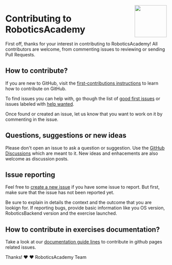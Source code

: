 <a href="https://mmg-ai.com/en/"><img src="https://jderobot.github.io/assets/images/logo.png" width="100 " align="right" /></a>

# Contributing to RoboticsAcademy

First off, thanks for your interest in contributing to RoboticsAcademy! All contributors are welcome, from commenting issues to reviewing or sending Pull Requests.

## How to contribute?

If you are new to GitHub, visit the [first-contributions instructions](https://github.com/firstcontributions/first-contributions/blob/master/README.md) to learn how to contribute on GitHub.

To find issues you can help with, go though the list of [good first issues](https://github.com/JdeRobot/RoboticsAcademy/issues?q=is%3Aissue+is%3Aopen+label%3Agood-first-issue) or issues labeled with [help wanted](https://github.com/JdeRobot/RoboticsAcademy/issues?q=is%3Aissue+is%3Aopen+label%3A%22help+wanted%22).

Once found or created an issue, let us know that you want to work on it by commenting in the issue.

## Questions, suggestions or new ideas

Please don't open an issue to ask a question or suggestion. Use the [GitHub Discussions](https://github.com/JdeRobot/RoboticsAcademy/discussions) which are meant to it. New ideas and enhacements are also welcome as discussion posts.

## Issue reporting

Feel free to [create a new issue](https://github.com/sayanarijit/xplr/issues/new) if you have some issue to report. But first, make sure that the issue has not been reported yet.

Be sure to explain in details the context and the outcome that you are lookign for. If reporting bugs, provide basic information like you OS version, RoboticsBackend version and the exercise launched.

## How to contribute in exercises documentation?

Take a look at our [documentation guide lines](https://jderobot.github.io/RoboticsAcademy/developer_guide) to contribute in github pages related issues.

Thanks! :heart: :heart:
RoboticsAcademy Team
